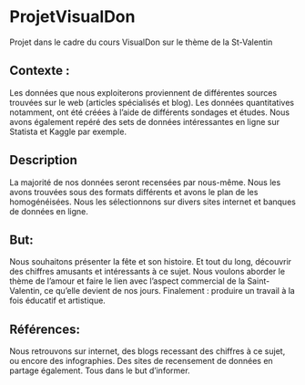 # ProjetVisualDon
Projet dans le cadre du cours VisualDon sur le thème de la St-Valentin

## Contexte : 
Les données que nous exploiterons proviennent de différentes sources trouvées sur le web (articles spécialisés et blog). 
Les données quantitatives notamment, ont été créées à l’aide de différents sondages et études. 
Nous avons également repéré des sets de données intéressantes en ligne sur Statista et Kaggle par exemple. 

## Description 
La majorité de nos données seront recensées par nous-même. Nous les avons trouvées sous des formats différents et avons le plan de les homogénéisées. Nous les sélectionnons sur divers sites internet et banques de données en ligne. 

## But:  
Nous souhaitons présenter la fête et son histoire. Et tout du long, découvrir des chiffres amusants et intéressants à ce sujet.  Nous voulons aborder le thème de l’amour et faire le lien avec l’aspect commercial de la Saint-Valentin, ce qu’elle devient de nos jours. Finalement : produire un travail à la fois éducatif et artistique. 

## Références:  
Nous retrouvons sur internet, des blogs recessant des chiffres à ce sujet, ou encore des infographies. Des sites de recensement de données en partage également. Tous dans le but d’informer. 
